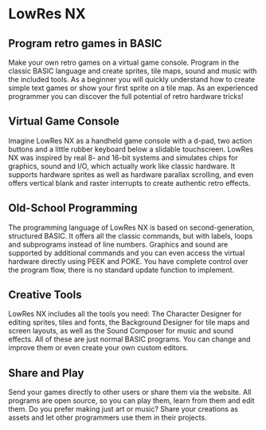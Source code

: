 # LowRes NX

## Program retro games in BASIC

Make your own retro games on a virtual game console. Program in the classic BASIC language and create sprites, tile maps, sound and music with the included tools. As a beginner you will quickly understand how to create simple text games or show your first sprite on a tile map. As an experienced programmer you can discover the full potential of retro hardware tricks!

## Virtual Game Console

Imagine LowRes NX as a handheld game console with a d-pad, two action buttons and a little rubber keyboard below a slidable touchscreen. LowRes NX was inspired by real 8- and 16-bit systems and simulates chips for graphics, sound and I/O, which actually work like classic hardware. It supports hardware sprites as well as hardware parallax scrolling, and even offers vertical blank and raster interrupts to create authentic retro effects.

## Old-School Programming

The programming language of LowRes NX is based on second-generation, structured BASIC. It offers all the classic commands, but with labels, loops and subprograms instead of line numbers. Graphics and sound are supported by additional commands and you can even access the virtual hardware directly using PEEK and POKE. You have complete control over the program flow, there is no standard update function to implement.

## Creative Tools

LowRes NX includes all the tools you need: The Character Designer for editing sprites, tiles and fonts, the Background Designer for tile maps and screen layouts, as well as the Sound Composer for music and sound effects. All of these are just normal BASIC programs. You can change and improve them or even create your own custom editors.

## Share and Play

Send your games directly to other users or share them via the website. All programs are open source, so you can play them, learn from them and edit them. Do you prefer making just art or music? Share your creations as assets and let other programmers use them in their projects.
